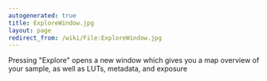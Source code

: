 ```yaml
---
autogenerated: true
title: ExploreWindow.jpg
layout: page
redirect_from: /wiki/File:ExploreWindow.jpg
---
```


Pressing "Explore" opens a new window which gives you a map overview of
your sample, as well as LUTs, metadata, and exposure
